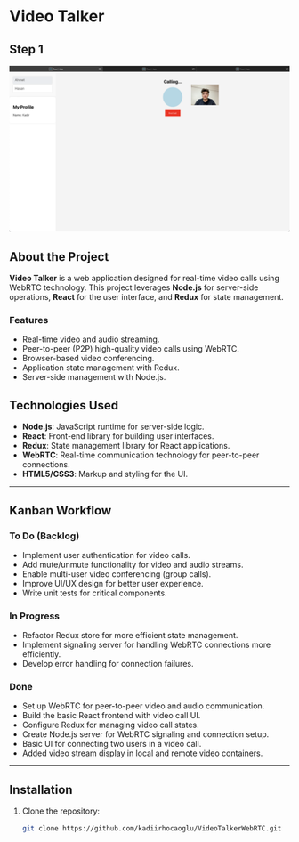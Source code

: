 # Video Talker
## Step 1
![Local Stream](https://github.com/kadiirhocaoglu/VideoTalkerWebRTC/blob/main/forReadMe/images/localStream.png)

## About the Project
**Video Talker** is a web application designed for real-time video calls using WebRTC technology. This project leverages **Node.js** for server-side operations, **React** for the user interface, and **Redux** for state management.

### Features
- Real-time video and audio streaming.
- Peer-to-peer (P2P) high-quality video calls using WebRTC.
- Browser-based video conferencing.
- Application state management with Redux.
- Server-side management with Node.js.

## Technologies Used

- **Node.js**: JavaScript runtime for server-side logic.
- **React**: Front-end library for building user interfaces.
- **Redux**: State management library for React applications.
- **WebRTC**: Real-time communication technology for peer-to-peer connections.
- **HTML5/CSS3**: Markup and styling for the UI.

---

## Kanban Workflow

### To Do (Backlog)
- Implement user authentication for video calls.
- Add mute/unmute functionality for video and audio streams.
- Enable multi-user video conferencing (group calls).
- Improve UI/UX design for better user experience.
- Write unit tests for critical components.

### In Progress
- Refactor Redux store for more efficient state management.
- Implement signaling server for handling WebRTC connections more efficiently.
- Develop error handling for connection failures.

### Done
- Set up WebRTC for peer-to-peer video and audio communication.
- Build the basic React frontend with video call UI.
- Configure Redux for managing video call states.
- Create Node.js server for WebRTC signaling and connection setup.
- Basic UI for connecting two users in a video call.
- Added video stream display in local and remote video containers.

---

## Installation

1. Clone the repository:

   ```bash
   git clone https://github.com/kadiirhocaoglu/VideoTalkerWebRTC.git


